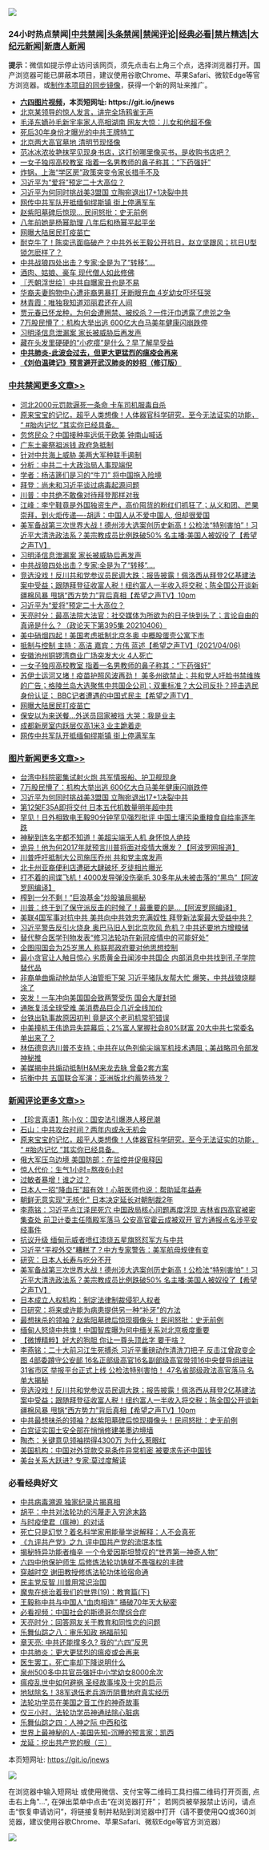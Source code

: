 ![](https://raw.githubusercontent.com/fqnews/bnews/master/64photo/fqnews-qr.jpg)

<div id="tt">
<h3>24小时热点禁闻|<a href="#%E4%B8%AD%E5%85%B1%E7%A6%81%E9%97%BB%E6%9B%B4%E5%A4%9A%E6%96%87%E7%AB%A0">中共禁闻</a>|<a href="#%E5%9B%BE%E7%89%87%E6%96%B0%E9%97%BB%E6%9B%B4%E5%A4%9A%E6%96%87%E7%AB%A0">头条禁闻</a>|<a href="#%E6%96%B0%E9%97%BB%E8%AF%84%E8%AE%BA%E6%9B%B4%E5%A4%9A%E6%96%87%E7%AB%A0">禁闻评论|<a href="#%E5%BF%85%E7%9C%8B%E7%BB%8F%E5%85%B8%E5%A5%BD%E6%96%87">经典必看|<a href="/video.md#%E7%A6%81%E7%89%87%E7%B2%BE%E9%80%89">禁片精选</a>|<a href="https://github.com/fqnews/djy/blob/master/gb/nf1351518.md#1">大纪元新闻</a>|<a href="https://github.com/fqnews/ntdtv/blob/master/gb/prog204.md#1">新唐人新闻</a></h3>
<div><b>提示：</b>微信如提示停止访问该网页，须先点击右上角三个点，选择浏览器打开。国产浏览器可能已屏蔽本项目，建议使用谷歌Chrome、苹果Safari、微软Edge等官方浏览器。或<a href="https://github.com/fqnews/bnews/blob/master/%E5%88%B6%E4%BD%9Cgit%E7%A6%81%E9%97%BB%E9%95%9C%E5%83%8F.md">制作本项目的同步镜像</a>，获得一个新的网址来推广。</div>
<ul>
<li><b><a href="http://d1.bdrive.tk/64.mp4" target="_blank">六四图片视频</a>，本页短网址: https://git.io/jnews</b></li>
<li><a href="/comments/20210406/1520836.md">北京某领导的惊人发言，讲完全场鸦雀无声</a></li>
<li><a href="/comments/20210407/1521015.md">毛泽东嫡孙毛新宇率家人亮相湖南 网友大惊：儿女和他超不像</a></li>
<li><a href="/cnnews/20210406/1520799.md">死后30年身份才曝光的中共王牌特工</a></li>
<li><a href="/cnnews/20210407/1521071.md">北京两大高官墓地 清明节现怪像</a></li>
<li><a href="/yule/20210407/1520980.md">范冰冰浓妆艳抹罕见现身书店，这打扮哪里像买书，是收购书店吧？</a></li>
<li><a href="/cbnews/20210407/1521119.md">一女子独闯高校教室 指着一名男教师的鼻子称其：“下药强奸”</a></li>
<li><a href="/cnnews/20210407/1521047.md">炸锅，上海“学区房”政策突变令家长措手不及</a></li>
<li><a href="/cbnews/20210407/1521217.md">习近平为“爱将”预定二十大高位？</a></li>
<li><a href="/topimagenews/20210407/1521136.md">习近平为何同时挑战美3盟国 立陶宛退出17+1决裂中共</a></li>
<li><a href="/cbnews/20210407/1521028.md">网传中共军队开抵缅甸缪斯镇 街上停满军车</a></li>
<li><a href="/cnnews/20210407/1521307.md">赵紫阳墓碑后惊现… 民间怒批：史无前例</a></li>
<li><a href="/yule/20210406/1520779.md">八年前她是杨幂助理 八年后和杨幂平起平坐</a></li>
<li><a href="/cbnews/20210407/1521080.md">网曝大陆居民打疫苗亡</a></li>
<li><a href="/bannedvideo/20210407/1521266.md">耐克牛了！陈奕迅面临破产？中共外长王毅公开抗日，赵立坚跟风；抗日U型锁怎麽样了？</a></li>
<li><a href="/cbnews/20210407/1521250.md">中共战狼四处出击？专家:全是为了“转移”….</a></li>
<li><a href="/cbnews/20210406/1520851.md">酒肉、姑娘、豪车 现代僧人如此修佛</a></li>
<li><a href="/ssgc/20210407/1521052.md">〖兲朝浮世绘〗中共自曝家丑也是不易</a></li>
<li><a href="/cnnews/20210407/1521005.md">华裔夫妻购物中心遭非裔男暴打 牙断眼充血 4岁幼女吓坏狂哭</a></li>
<li><a href="/yule/20210407/1521243.md">林青霞：唯独我知道邓丽君还在人间</a></li>
<li><a href="/lifebaike/20210407/1521171.md">贾元春已怀龙种，为何会遭圈禁、被绞杀？一件汗巾透露了虎兕之争</a></li>
<li><a href="/topimagenews/20210407/1521268.md">7万股民懵了：机构大举出逃 600亿大白马美年健康闪崩跌停</a></li>
<li><a href="/cbnews/20210407/1521284.md">习明泽信息泄漏案 家长被威胁后再发声</a></li>
<li><a href="/health/20210407/1521104.md">藏在头发里硬硬的“小疙瘩”是什么？早了解早受益</a></li>
<li><b><a href="/comments/20200211/1275071.md" target="_blank">中共肺炎-此波会过去，但更大更猛烈的瘟疫会再来</a></b></li>
<li><b><a href="/comments/20200207/1272816.md" target="_blank">《刘伯温碑记》预言避开武汉肺炎的妙招（修订版）</a></b></li>
</ul>
</div>

<div class="catlist">
<h3><a href="/cbnews/" target="_blank">中共禁闻</a><span><a href="/cbnews/" target="_blank" rel="nofollow">更多文章>></a></span></h3>
<ul>
<li><a href="/cbnews/20210407/1521438.md" target="_blank">河北2000元罚款逼死一条命 卡车司机服毒自杀</a></li>
<li><a href="/comments/20210407/1521429.md" target="_blank">原来宝宝的记忆，超乎人类想像！人体器官科学研究，至今无法证实的功能， “ #胎内记忆  ”其实你已经具备。</a></li>
<li><a href="/cbnews/20210407/1521413.md" target="_blank">忽悠民众？中国接种率远低于欧美 钟南山喊话</a></li>
<li><a href="/cbnews/20210407/1521412.md" target="_blank">广东土豪祭祖派钱 政府急抵制</a></li>
<li><a href="/cbnews/20210407/1521394.md" target="_blank">针对中共海上威胁 美两大军种联手遏制</a></li>
<li><a href="/cbnews/20210407/1521373.md" target="_blank">分析：中共二十大政治局人事现端倪</a></li>
<li><a href="/cbnews/20210407/1521318.md" target="_blank">学者：杨洁篪们是习的“牛刀” 将中国拖入险境</a></li>
<li><a href="/cbnews/20210407/1521296.md" target="_blank">拜登：尚未和习近平谈过病毒起源问题</a></li>
<li><a href="/cbnews/20210407/1521295.md" target="_blank">川普：中共绝不敢像对待拜登那样对我</a></li>
<li><a href="/cbnews/20210407/1521294.md" target="_blank">江峰：李宁鞋竟是外国独资生产，高价囤货的粉红们抓狂了；从义和团、芒果崇拜，到火炬传递&#8212;-胡适：中国人从不爱中国人, 但却很爱国</a></li>
<li><a href="/comments/20210407/1521289.md" target="_blank">美军备战第三次世界大战！德州涉大选案创历史新高！公检法“特别害怕”！习近平大清洗政法系？美宗教成员比例跌破50% 名主播:美国人被奴役了【希望之声TV】</a></li>
<li><a href="/cbnews/20210407/1521284.md" target="_blank">习明泽信息泄漏案 家长被威胁后再发声</a></li>
<li><a href="/cbnews/20210407/1521250.md" target="_blank">中共战狼四处出击？专家:全是为了“转移”….</a></li>
<li><a href="/comments/20210407/1521245.md" target="_blank">竞选没戏！反川共和党参议员民调大跌；报告披露！佩洛西从拜登2亿基建法案中受益；跟随拜登征收富人税！纽约富人一半收入将交税；陈全国公开谈新疆棉风暴 甩锅“西方势力”背后真相【希望之声TV】10pm</a></li>
<li><a href="/cbnews/20210407/1521217.md" target="_blank">习近平为“爱将”预定二十大高位？</a></li>
<li><a href="/cbnews/20210407/1521215.md" target="_blank">天亮时分：最高法院大法官：社交媒体为所欲为的日子快到头了；言论自由的真谛是什么？（政论天下第395集 20210406）</a></li>
<li><a href="/cbnews/20210407/1521183.md" target="_blank">美中硝烟四起！美国考虑抵制北京冬奥 中概股蛋壳公寓下市</a></li>
<li><a href="/comments/20210407/1521148.md" target="_blank">抵制与控制  主持：高洁  嘉宾：方伟  蓝述【希望之声TV】(2021/04/06)</a></li>
<li><a href="/cbnews/20210407/1521137.md" target="_blank">安徽池州铜锣湾商业广场突发大火 4人死亡</a></li>
<li><a href="/cbnews/20210407/1521119.md" target="_blank">一女子独闯高校教室 指着一名男教师的鼻子称其：“下药强奸”</a></li>
<li><a href="/comments/20210407/1521118.md" target="_blank">苏伊士运河又堵！疫苗护照风波再劲！ 美多州欲禁止；共和党人吁脸书禁维族的广告；格陵兰岛大选聚焦中共国企公司；双重标准？大公司反扑？抨击选民身份认证； BBC记者遭遇的中国式民主【希望之声TV】</a></li>
<li><a href="/cbnews/20210407/1521080.md" target="_blank">网曝大陆居民打疫苗亡</a></li>
<li><a href="/cbnews/20210407/1521042.md" target="_blank">保安以为来送餐…外送员回家被挡 大哭：我是业主</a></li>
<li><a href="/cbnews/20210407/1521041.md" target="_blank">成都新房室内跃层仅高1米3 业主跪着走</a></li>
<li><a href="/cbnews/20210407/1521028.md" target="_blank">网传中共军队开抵缅甸缪斯镇 街上停满军车</a></li>

</ul>
</div>
<div class="catlist">
<h3><a href="/topimagenews/" target="_blank">图片新闻</a><span><a href="/topimagenews/" target="_blank" rel="nofollow">更多文章>></a></span></h3>
<ul>
<li><a href="/topimagenews/20210407/1521344.md" target="_blank">台湾中科院密集试射火炮 共军情报船、护卫舰现身</a></li>
<li><a href="/topimagenews/20210407/1521268.md" target="_blank">7万股民懵了：机构大举出逃 600亿大白马美年健康闪崩跌停</a></li>
<li><a href="/topimagenews/20210407/1521136.md" target="_blank">习近平为何同时挑战美3盟国 立陶宛退出17+1决裂中共</a></li>
<li><a href="/topimagenews/20210406/1520690.md" target="_blank">第12架F35A即将交付 日本五代机数量明年超中共</a></li>
<li><a href="/topimagenews/20210406/1520399.md" target="_blank">罕见！日外相致电王毅90分钟罕见强烈批评 中国土壤污染重粮食自给率逐年跌</a></li>
<li><a href="/topimagenews/20210405/1519948.md" target="_blank">神秘到连名字都不知道！美超尖端无人机 身怀惊人绝技</a></li>
<li><a href="/topimagenews/20210405/1519899.md" target="_blank">诡异！他为何2017年就预言川普将面对疫情大爆发？【阿波罗网报道】</a></li>
<li><a href="/topimagenews/20210405/1519818.md" target="_blank">川普呼吁抵制大公司施压乔州 共和党主席发声</a></li>
<li><a href="/topimagenews/20210405/1519671.md" target="_blank">北卡州亚裔便利店遭砸大肆破坏 歹徒相片曝光</a></li>
<li><a href="/topimagenews/20210404/1519440.md" target="_blank">打不着的间谍飞机！4000发导弹没伤毫毛 30多年从未被击落的“黑鸟”【阿波罗网编译】</a></li>
<li><a href="/topimagenews/20210404/1519402.md" target="_blank">榨到一分不剩！“巨浪基金”炒股骗局揭秘</a></li>
<li><a href="/topimagenews/20210404/1519391.md" target="_blank">川普：终于到了保守派反击的时候了！最重要的是…【阿波罗网编译】</a></li>
<li><a href="/topimagenews/20210404/1519149.md" target="_blank">美联4国军事对抗中共 美共向中共效忠充满奴性 拜登新法案最大受益中共？</a></li>
<li><a href="/topimagenews/20210403/1518960.md" target="_blank">习近平警告反引火烧身 奥巴马旧人到北京吹风 危机？中共还要地方增粮储</a></li>
<li><a href="/comments/20210403/1518906.md" target="_blank">替代整合医学刊物发表“修习法轮功在新冠疫情中的可能好处”</a></li>
<li><a href="/topimagenews/20210403/1518554.md" target="_blank">企图闯国会为25岁黑人 称联邦政府要对他思想控制</a></li>
<li><a href="/topimagenews/20210403/1518546.md" target="_blank">最小贪官让人触目惊心 劣质黄金丑闻涉中共国企 内部消息中共找到孔子学院替代品</a></li>
<li><a href="/topimagenews/20210403/1518528.md" target="_blank">非裔单曲煽动抢劫华人油管拒下架 习近平猪队友帮大忙 爆笑，中共战狼烧糊涂了</a></li>
<li><a href="/topimagenews/20210403/1518459.md" target="_blank">突发！一车冲向美国国会致两警受伤 国会大厦封锁</a></li>
<li><a href="/topimagenews/20210403/1518446.md" target="_blank">通胀复活全球受难 美消费品巨企几近全线加价</a></li>
<li><a href="/topimagenews/20210402/1518285.md" target="_blank">台铁出轨事故原因初判 竟是这个老司机常犯错误</a></li>
<li><a href="/topimagenews/20210402/1517957.md" target="_blank">中美撞机王伟诡异失踪幕后；2%富人掌握社会80%财富 20大中共七常委名单出来了？</a></li>
<li><a href="/topimagenews/20210402/1517873.md" target="_blank">林伍德竞选川普不支持；中共在以色列偷尖端军机技术遇阻；美战略司令部发神秘推</a></li>
<li><a href="/topimagenews/20210402/1517863.md" target="_blank">美媒揭中共煽动抵制H&#038;M来龙去脉 曾备2套方案</a></li>
<li><a href="/topimagenews/20210402/1517862.md" target="_blank">抗衡中共 五国联合军演：亚洲版北约蓄势待发？</a></li>

</ul>
</div>
<div class="catlist">
<h3><a href="/comments/" target="_blank">新闻评论</a><span><a href="/comments/" target="_blank" rel="nofollow">更多文章>></a></span></h3>
<ul>
<li><a href="/comments/20210407/1521443.md" target="_blank">【珍言真语】陈小仪：国安法引爆港人移民潮</a></li>
<li><a href="/comments/20210407/1521442.md" target="_blank">石山：中共攻台时间？两年内或永无机会</a></li>
<li><a href="/comments/20210407/1521429.md" target="_blank">原来宝宝的记忆，超乎人类想像！人体器官科学研究，至今无法证实的功能， “ #胎内记忆  ”其实你已经具备。</a></li>
<li><a href="/comments/20210407/1521424.md" target="_blank">俄大军压乌边境 美国防部：在监控并促俄释因</a></li>
<li><a href="/comments/20210407/1521380.md" target="_blank">惊人代价：生气1小时=熬夜6小时</a></li>
<li><a href="/comments/20210407/1521379.md" target="_blank">过敏者暴增！谁之过？</a></li>
<li><a href="/comments/20210407/1521378.md" target="_blank">日本人一招“降血压”超有效！心脏医师也说：帮助延年益寿</a></li>
<li><a href="/comments/20210407/1521341.md" target="_blank">朝鲜无意实现&quot;无核化&quot; 日本决定延长对朝制裁2年</a></li>
<li><a href="/comments/20210407/1521324.md" target="_blank">李燕铭：习近平点江泽民死穴 中国政局核心问题再度浮现 吉林省四高官被密集查处 前卫计委主任隋殿军落马 公安高官霍云成被双开 官方通报点名涉平安经事件</a></li>
<li><a href="/comments/20210407/1521312.md" target="_blank">抗议升级 缅甸示威者喷红漆烧五星旗怒怼军方与中共</a></li>
<li><a href="/comments/20210407/1521309.md" target="_blank">习近平“平视外交”糟糕了？中方专家警告：美军航母规律有变</a></li>
<li><a href="/comments/20210407/1521291.md" target="_blank">研究：日本人长寿与吃分不开</a></li>
<li><a href="/comments/20210407/1521289.md" target="_blank">美军备战第三次世界大战！德州涉大选案创历史新高！公检法“特别害怕”！习近平大清洗政法系？美宗教成员比例跌破50% 名主播:美国人被奴役了【希望之声TV】</a></li>
<li><a href="/comments/20210407/1521278.md" target="_blank">日本成立人权机构：制定法律制裁侵犯人权者</a></li>
<li><a href="/comments/20210407/1521264.md" target="_blank">日研究：将来或许能为病患提供另一种“补牙”的方法</a></li>
<li><a href="/comments/20210407/1521261.md" target="_blank">最想抹杀的领袖？赵紫阳墓碑后惊现摄像头！民间怒批：史无前例</a></li>
<li><a href="/comments/20210407/1521260.md" target="_blank">缅甸人怒烧中共旗！中国智库曝为何中缅关系对北京极度重要</a></li>
<li><a href="/comments/20210407/1521256.md" target="_blank">【微博精粹】好大的狗胆 你让一尊头顶此字 要干啥？</a></li>
<li><a href="/comments/20210407/1521247.md" target="_blank">李燕铭：二十大前习江生死搏杀 习近平重磅动作清洗刀把子 反击江曾政变企图 4部委蹲守公安部 16名正部级高官16名副部级高官带领16中央督导组进驻31省市区 举报平台正式上线 公检法特别害怕！ 47名省部级政法高官落马 名单大揭秘</a></li>
<li><a href="/comments/20210407/1521245.md" target="_blank">竞选没戏！反川共和党参议员民调大跌；报告披露！佩洛西从拜登2亿基建法案中受益；跟随拜登征收富人税！纽约富人一半收入将交税；陈全国公开谈新疆棉风暴 甩锅“西方势力”背后真相【希望之声TV】10pm</a></li>
<li><a href="/comments/20210407/1521231.md" target="_blank">中共最想抹杀的领袖？赵紫阳墓碑后惊现摄像头！民间怒批：史无前例</a></li>
<li><a href="/comments/20210407/1521208.md" target="_blank">白宫证实国土安全部在悄悄修建美墨边境墙</a></li>
<li><a href="/comments/20210407/1521205.md" target="_blank">陶杰：关键意见领袖捞得4300万 为什么惹眼红</a></li>
<li><a href="/comments/20210407/1521204.md" target="_blank">美国机构：中国对外贷款交易条件异常机密 被要求先还中国钱</a></li>
<li><a href="/comments/20210407/1521202.md" target="_blank">美台关系大跃进? 专家:莫过度解读</a></li>

</ul>
</div>

<div class="catlist">
<h3>必看经典好文</h3>
<ul>
<li><a href="/ccpdope/20200412/1311165.md" target="_blank">中共病毒溯源 独家纪录片揭真相</a></li>
<li><a href="/cbnews/20200720/1363328.md" target="_blank">胡平：中共对法轮功的污蔑走入穷途末路</a></li>
<li><a href="/comments/20200327/1301424.md" target="_blank">与时疫使君（瘟神）的对话</a></li>
<li><a href="/comments/20200704/1355375.md" target="_blank">死亡只是幻觉？着名科学家用能量学说解释：人不会真死</a></li>
<li><a href="/bookonline/20131116/201045.md" target="_blank">《九评共产党》之九 评中国共产党的流氓本性</a></li>
<li><a href="/cnnews/20210317/1506463.md" target="_blank">揭秘特异功能者梅辛 一个令爱因斯坦赞叹的“世界第一神奇人物”</a></li>
<li><a href="/comments/20200926/1403542.md" target="_blank">六四中他保护师生 后修炼法轮功铸就不畏强权的丰碑</a></li>
<li><a href="/comments/20200511/1322384.md" target="_blank">穿越时空 谢田教授修炼法轮功体验宿命通</a></li>
<li><a href="/comments/20200621/1348236.md" target="_blank">民主党反智 川普用常识治国</a></li>
<li><a href="/comments/20180716/972458.md" target="_blank">魔鬼在统治着我们的世界(19)：教育篇(下)</a></li>
<li><a href="/cbnews/20200730/1371580.md" target="_blank">王毅称中共与中国人“血肉相连” 捅破70年天大秘密</a></li>
<li><a href="/comments/20200806/1375443.md" target="_blank">必看视频：中国社会的斯德哥尔摩综合症</a></li>
<li><a href="/cbnews/20200916/1397196.md" target="_blank">天亮时分：回答网友关于教育和同性恋的问题</a></li>
<li><a href="/tculture/20170717/792953.md" target="_blank">乐舞仙踪之八：审乐知政 祸福前知</a></li>
<li><a href="/comments/20200607/1341003.md" target="_blank">章天亮: 中共还能撑多久? 我的“六四”反思</a></li>
<li><a href="/comments/20200211/1275071.md" target="_blank">中共肺炎：更大更猛烈的瘟疫或会再来</a></li>
<li><a href="/sohnews/20150904/445868.md" target="_blank">医生罢工，死亡率却下降说明什么</a></li>
<li><a href="/comments/20200704/783272.md" target="_blank">泉州500多中共官员强奸中小学幼女8000余次</a></li>
<li><a href="/comments/20200618/1346823.md" target="_blank">瘟疫乱世中如何避祸 圣经故事埃及十灾的启示</a></li>
<li><a href="/cbnews/20200531/1337381.md" target="_blank">地狱除名！38军退伍老兵游历阴曹地府真实经历</a></li>
<li><a href="/comments/20200511/1326751.md" target="_blank">法轮功学员在美国之音工作的神奇故事</a></li>
<li><a href="/health/20170626/780270.md" target="_blank">仅三小时，法轮功学员神通祛除心脏病</a></li>
<li><a href="/tculture/20190101/791144.md" target="_blank">乐舞仙踪之四：人神之际 中西和弦</a></li>
<li><a href="/comments/20200605/783244.md" target="_blank">世界上最神秘的人-美国先知-沉睡的预言家：凯西</a></li>
<li><a href="/comments/20200929/1405201.md" target="_blank">龙延：挖出共产党的根（三）</a></li>

</ul>
</div>

本页短网址: https://git.io/jnews

![](https://raw.githubusercontent.com/fqnews/bnews/master/64photo/fqnews-qr.jpg)

在浏览器中输入短网址 或使用微信、支付宝等二维码工具扫描二维码打开页面, 点击右上角"...", 在弹出菜单中点击“在浏览器打开”； 若网页被举报禁止访问，请点击“恢复申请访问”，将链接复制并粘贴到浏览器中打开（请不要使用QQ或360浏览器，建议使用谷歌Chrome、苹果Safari、微软Edge等官方浏览器）

![](https://raw.githubusercontent.com/fqnews/bnews/master/64photo/wx.jpg)